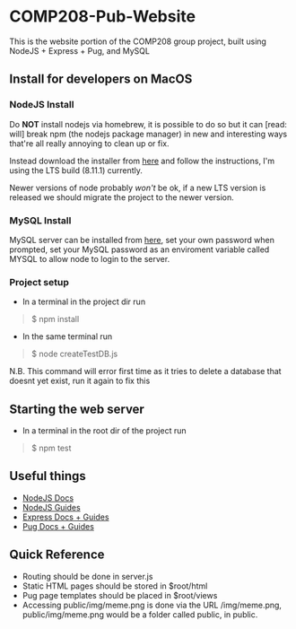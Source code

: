 # COMP208-Pub-Website
This is the website portion of the COMP208 group project, built using NodeJS + Express + Pug, and MySQL

## Install for developers on MacOS
### NodeJS Install
Do **NOT** install nodejs via homebrew, it is possible to do so but it can [read: will] break npm (the nodejs package manager) in new and interesting ways that're all really annoying to clean up or fix.

Instead download the installer from [here](https://nodejs.org/en/) and follow the instructions, I'm using the LTS build (8.11.1) currently.

Newer versions of node probably *won't* be ok, if a new LTS version is released we should migrate the project to the newer version.

### MySQL Install
MySQL server can be installed from [here](https://dev.mysql.com/downloads/mysql/), set your own password when prompted, set your MySQL password as an enviroment variable called MYSQL to allow node to login to the server.

### Project setup
- In a terminal in the project dir run
> $ npm install

- In the same terminal run
> $ node createTestDB.js

N.B. This command will error first time as it tries to delete a database that doesnt yet exist, run it again to fix this

## Starting the web server
- In a terminal in the root dir of the project run
> $ npm test

## Useful things
- [NodeJS Docs](https://nodejs.org/dist/latest-v8.x/docs/api/)
- [NodeJS Guides](https://nodejs.org/en/docs/guides/)
- [Express Docs + Guides](https://expressjs.com/)
- [Pug Docs + Guides](https://pugjs.org/api/getting-started.html)

## Quick Reference
- Routing should be done in server.js
- Static HTML pages should be stored in $root/html
- Pug page templates should be placed in $root/views
- Accessing public/img/meme.png is done via the URL /img/meme.png, public/img/meme.png would be a folder called public, in public.
